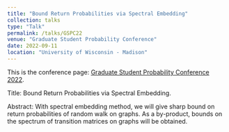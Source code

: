 ```yaml
---
title: "Bound Return Probabilities via Spectral Embedding"
collection: talks
type: "Talk"
permalink: /talks/GSPC22
venue: "Graduate Student Probability Conference"
date: 2022-09-11
location: "University of Wisconsin - Madison"
---
```


This is the conference page: [Graduate Student Probability Conference 2022](https://sites.google.com/view/gspc2022/). 

Title: Bound Return Probabilities via Spectral Embedding.

Abstract: With spectral embedding method, we will give sharp bound on return probabilities of random walk on graphs. As a by-product, bounds on the spectrum of transition matrices on graphs will be obtained.
